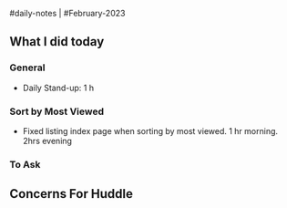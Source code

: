 #daily-notes | #February-2023

## What I did today


### General

- Daily Stand-up: 1 h

### Sort by Most Viewed

- Fixed listing index page when sorting by most viewed. 1 hr morning. 2hrs evening

### 


### To Ask


## Concerns For Huddle

